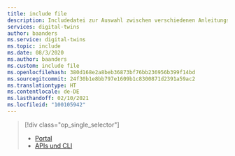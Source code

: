 ```yaml
---
title: include file
description: Includedatei zur Auswahl zwischen verschiedenen Anleitungsversionen für das Azure Digital Twins-Routing
services: digital-twins
author: baanders
ms.service: digital-twins
ms.topic: include
ms.date: 08/3/2020
ms.author: baanders
ms.custom: include file
ms.openlocfilehash: 380d168e2a8beb36873bf76bb236956b399f14bd
ms.sourcegitcommit: 24f30b1e8bb797e1609b1c8300871d2391a59ac2
ms.translationtype: HT
ms.contentlocale: de-DE
ms.lasthandoff: 02/10/2021
ms.locfileid: "100105942"
---
```

> [!div class="op_single_selector"]
> * [Portal](../articles/digital-twins/how-to-manage-routes-portal.md)
> * [APIs und CLI](../articles/digital-twins/how-to-manage-routes-apis-cli.md)